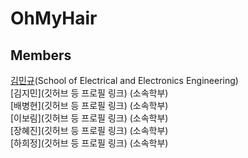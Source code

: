 # OhMyHair



## Members


[김민규](https://github.com/MinkyuKim26)(School of Electrical and Electronics Engineering)
<br>
[김지민](깃허브 등 프로필 링크) (소속학부)
<br>
[배병현](깃허브 등 프로필 링크) (소속학부)
<br>
[이보림](깃허브 등 프로필 링크) (소속학부)
<br>
[장혜진](깃허브 등 프로필 링크) (소속학부)
<br>
[하희정](깃허브 등 프로필 링크) (소속학부)

